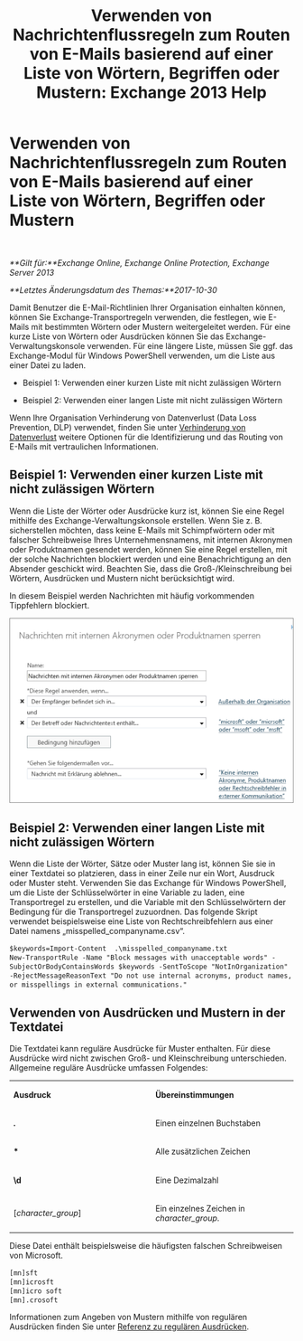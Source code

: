 ﻿---
title: 'Verwenden von Nachrichtenflussregeln zum Routen von E-Mails basierend auf einer Liste von Wörtern, Begriffen oder Mustern: Exchange 2013 Help'
TOCTitle: Verwenden von Nachrichtenflussregeln zum Routen von E-Mails basierend auf einer Liste von Wörtern, Begriffen oder Mustern
ms:assetid: 4c5bee1b-58b5-4152-baef-86fa103050ae
ms:mtpsurl: https://technet.microsoft.com/de-de/library/Dn951131(v=EXCHG.150)
ms:contentKeyID: 65218636
ms.date: 04/24/2018
mtps_version: v=EXCHG.150
ms.translationtype: HT
---

# Verwenden von Nachrichtenflussregeln zum Routen von E-Mails basierend auf einer Liste von Wörtern, Begriffen oder Mustern

 

_**Gilt für:**Exchange Online, Exchange Online Protection, Exchange Server 2013_

_**Letztes Änderungsdatum des Themas:**2017-10-30_

Damit Benutzer die E-Mail-Richtlinien Ihrer Organisation einhalten können, können Sie Exchange-Transportregeln verwenden, die festlegen, wie E-Mails mit bestimmten Wörtern oder Mustern weitergeleitet werden. Für eine kurze Liste von Wörtern oder Ausdrücken können Sie das Exchange-Verwaltungskonsole verwenden. Für eine längere Liste, müssen Sie ggf. das Exchange-Modul für Windows PowerShell verwenden, um die Liste aus einer Datei zu laden.

  - Beispiel 1: Verwenden einer kurzen Liste mit nicht zulässigen Wörtern

  - Beispiel 2: Verwenden einer langen Liste mit nicht zulässigen Wörtern

Wenn Ihre Organisation Verhinderung von Datenverlust (Data Loss Prevention, DLP) verwendet, finden Sie unter [Verhinderung von Datenverlust](technical-overview-of-dlp-data-loss-prevention-in-exchange.md) weitere Optionen für die Identifizierung und das Routing von E-Mails mit vertraulichen Informationen.

## Beispiel 1: Verwenden einer kurzen Liste mit nicht zulässigen Wörtern

Wenn die Liste der Wörter oder Ausdrücke kurz ist, können Sie eine Regel mithilfe des Exchange-Verwaltungskonsole erstellen. Wenn Sie z. B. sicherstellen möchten, dass keine E-Mails mit Schimpfwörtern oder mit falscher Schreibweise Ihres Unternehmensnamens, mit internen Akronymen oder Produktnamen gesendet werden, können Sie eine Regel erstellen, mit der solche Nachrichten blockiert werden und eine Benachrichtigung an den Absender geschickt wird. Beachten Sie, dass die Groß-/Kleinschreibung bei Wörtern, Ausdrücken und Mustern nicht berücksichtigt wird.

In diesem Beispiel werden Nachrichten mit häufig vorkommenden Tippfehlern blockiert.

![Regel, die das Blockieren einer Nachricht basierend auf Textmustern anzeigt.](images/Dn951131.a8489cbb-be59-4890-ae30-1431703eeb88(EXCHG.150).png "Regel, die das Blockieren einer Nachricht basierend auf Textmustern anzeigt.")

## Beispiel 2: Verwenden einer langen Liste mit nicht zulässigen Wörtern

Wenn die Liste der Wörter, Sätze oder Muster lang ist, können Sie sie in einer Textdatei so platzieren, dass in einer Zeile nur ein Wort, Ausdruck oder Muster steht. Verwenden Sie das Exchange für Windows PowerShell, um die Liste der Schlüsselwörter in eine Variable zu laden, eine Transportregel zu erstellen, und die Variable mit den Schlüsselwörtern der Bedingung für die Transportregel zuzuordnen. Das folgende Skript verwendet beispielsweise eine Liste von Rechtschreibfehlern aus einer Datei namens „misspelled\_companyname.csv“.

    $keywords=Import-Content  .\misspelled_companyname.txt
    New-TransportRule -Name "Block messages with unacceptable words" -SubjectOrBodyContainsWords $keywords -SentToScope "NotInOrganization" -RejectMessageReasonText "Do not use internal acronyms, product names, or misspellings in external communications."

## Verwenden von Ausdrücken und Mustern in der Textdatei

Die Textdatei kann reguläre Ausdrücke für Muster enthalten. Für diese Ausdrücke wird nicht zwischen Groß- und Kleinschreibung unterschieden. Allgemeine reguläre Ausdrücke umfassen Folgendes:


<table>
<colgroup>
<col style="width: 50%" />
<col style="width: 50%" />
</colgroup>
<tbody>
<tr class="odd">
<td><p><strong>Ausdruck</strong></p></td>
<td><p><strong>Übereinstimmungen</strong></p></td>
</tr>
<tr class="even">
<td><p><strong>.</strong></p></td>
<td><p>Einen einzelnen Buchstaben</p></td>
</tr>
<tr class="odd">
<td><p><strong>*</strong></p></td>
<td><p>Alle zusätzlichen Zeichen</p></td>
</tr>
<tr class="even">
<td><p><strong>\d</strong></p></td>
<td><p>Eine Dezimalzahl</p></td>
</tr>
<tr class="odd">
<td><p>[<em>character_group</em>]</p></td>
<td><p>Ein einzelnes Zeichen in <em>character_group</em>.</p></td>
</tr>
</tbody>
</table>


Diese Datei enthält beispielsweise die häufigsten falschen Schreibweisen von Microsoft.

    [mn]sft
    [mn]icrosft
    [mn]icro soft
    [mn].crosoft

Informationen zum Angeben von Mustern mithilfe von regulären Ausdrücken finden Sie unter [Referenz zu regulären Ausdrücken](https://go.microsoft.com/fwlink/p/?linkid=532394).

